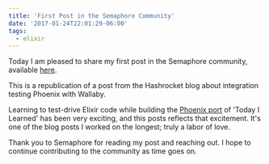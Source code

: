 ```yaml
---
title: 'First Post in the Semaphore Community'
date: '2017-01-24T22:01:29-06:00'
tags:
  - elixir
---
```


Today I am pleased to share my first post in the Semaphore community, available
[here](https://semaphoreci.com/community/tutorials/integration-testing-phoenix-with-wallaby).

This is a republication of a post from the Hashrocket blog about integration
testing Phoenix with Wallaby.

Learning to test-drive Elixir code while building the [Phoenix
port](https://github.com/hashrocket/tilex) of 'Today I Learned' has been very
exciting, and this posts reflects that excitement. It's one of the blog posts I
worked on the longest; truly a labor of love.

Thank you to Semaphore for reading my post and reaching out. I hope to continue
contributing to the community as time goes on.
